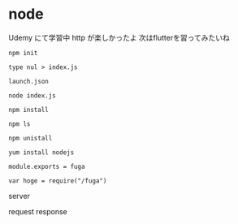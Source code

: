 # node

Udemy にて学習中
http が楽しかったよ
次はflutterを習ってみたいね

```
npm init
```

```
type nul > index.js
```

```
launch.json
```

```
node index.js
```

```
npm install
```

```
npm ls
```

```
npm unistall
```

```
yum install nodejs
```

```
module.exports = fuga
```
```
var hoge = require("/fuga")

```

server

request response
